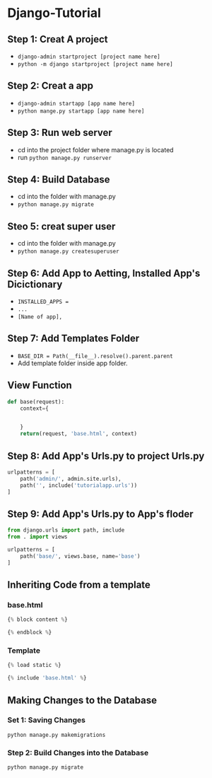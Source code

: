 # Django-Tutorial

## Step 1: Creat A project
- `django-admin startproject [project name here]`
- `python -m django startproject [project name here]`

## Step 2: Creat a app
- `django-admin startapp [app name here]`
- `python mange.py startapp [app name here]`

## Step 3: Run web server
- cd into the project folder where manage.py is located
- run `python manage.py runserver`

## Step 4: Build Database
- cd into the folder with manage.py
- `python manage.py migrate`

## Steo 5: creat super user
- cd into the folder with manage.py
- `python manage.py createsuperuser`

## Step 6: Add App to Aetting, Installed App's Dicictionary
- `INSTALLED_APPS =`
- `...`
- `[Name of app],`

## Step 7: Add Templates Folder
- `BASE_DIR = Path(__file__).resolve().parent.parent`
- Add template folder inside app folder.

## View Function
```python
def base(request):
    context={


    }
    return(request, 'base.html', context)
```
## Step 8: Add App's Urls.py to project Urls.py
```python
urlpatterns = [
    path('admin/', admin.site.urls),
    path('', include('tutorialapp.urls'))
]
```

## Step 9: Add App's Urls.py to App's floder
```python
from django.urls import path, imclude
from . import views

urlpatterns = [
    path('base/', views.base, name='base')
]
```
## Inheriting Code from a template
### base.html
```python
{% block content %}

{% endblock %}
```
### Template
```python
{% load static %}

{% include 'base.html' %}
```
## Making Changes to the Database
### Set 1: Saving Changes
```
python manage.py makemigrations
```
### Step 2: Build Changes into the Database
```
python manage.py migrate
```
